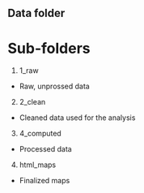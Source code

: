 ## Data folder

# Sub-folders

1) 1_raw
  - Raw, unprossed data
2) 2_clean
  - Cleaned data used for the analysis
3) 4_computed
  - Processed data
4) html_maps
  - Finalized maps

